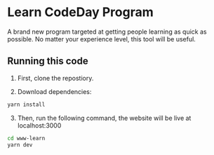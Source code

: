 # Learn CodeDay Program

A brand new program targeted at getting people learning as quick as possible. No matter your experience level, this tool will be useful.

## Running this code

1. First, clone the repostiory.

2. Download dependencies:

```sh
yarn install
```

3. Then, run the following command, the website will be live at localhost:3000

```sh
cd www-learn
yarn dev
```

